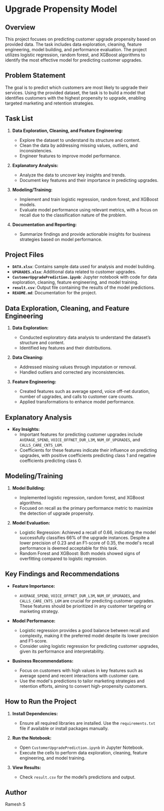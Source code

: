 # Upgrade Propensity Model

## Overview

This project focuses on predicting customer upgrade propensity based on provided data. The task includes data exploration, cleaning, feature engineering, model building, and performance evaluation. The project utilizes logistic regression, random forest, and XGBoost algorithms to identify the most effective model for predicting customer upgrades.

## Problem Statement

The goal is to predict which customers are most likely to upgrade their services. Using the provided dataset, the task is to build a model that identifies customers with the highest propensity to upgrade, enabling targeted marketing and retention strategies.

## Task List

1. **Data Exploration, Cleaning, and Feature Engineering:**
   - Explore the dataset to understand its structure and content.
   - Clean the data by addressing missing values, outliers, and inconsistencies.
   - Engineer features to improve model performance.

2. **Explanatory Analysis:**
   - Analyze the data to uncover key insights and trends.
   - Document key features and their importance in predicting upgrades.

3. **Modeling/Training:**
   - Implement and train logistic regression, random forest, and XGBoost models.
   - Evaluate model performance using relevant metrics, with a focus on recall due to the classification nature of the problem.

4. **Documentation and Reporting:**
   - Summarize findings and provide actionable insights for business strategies based on model performance.

## Project Files

- **`DATA.xlsx`**: Contains sample data used for analysis and model building.
- **`UPGRADES.xlsx`**: Additional data related to customer upgrades.
- **`CustomerUpgradePrediction.ipynb`**: Jupyter notebook with code for data exploration, cleaning, feature engineering, and model training.
- **`result.csv`**: Output file containing the results of the model predictions.
- **`README.md`**: Documentation for the project.

## Data Exploration, Cleaning, and Feature Engineering

1. **Data Exploration:**
   - Conducted exploratory data analysis to understand the dataset’s structure and content.
   - Identified key features and their distributions.

2. **Data Cleaning:**
   - Addressed missing values through imputation or removal.
   - Handled outliers and corrected any inconsistencies.

3. **Feature Engineering:**
   - Created features such as average spend, voice off-net duration, number of upgrades, and calls to customer care counts.
   - Applied transformations to enhance model performance.

## Explanatory Analysis

- **Key Insights:**
  - Important features for predicting customer upgrades include `AVERAGE_SPEND`, `VOICE_OFFNET_DUR_L3M`, `NUM_OF_UPGRADES`, and `CALLS_CARE_CNTS_L6M`.
  - Coefficients for these features indicate their influence on predicting upgrades, with positive coefficients predicting class 1 and negative coefficients predicting class 0.

## Modeling/Training

1. **Model Building:**
   - Implemented logistic regression, random forest, and XGBoost algorithms.
   - Focused on recall as the primary performance metric to maximize the detection of upgrade propensity.

2. **Model Evaluation:**
   - Logistic Regression: Achieved a recall of 0.66, indicating the model successfully classifies 66% of the upgrade instances. Despite a lower precision of 0.23 and an F1-score of 0.35, the model's recall performance is deemed acceptable for this task.
   - Random Forest and XGBoost: Both models showed signs of overfitting compared to logistic regression.

## Key Findings and Recommendations

- **Feature Importance:**
  - `AVERAGE_SPEND`, `VOICE_OFFNET_DUR_L3M`, `NUM_OF_UPGRADES`, and `CALLS_CARE_CNTS_L6M` are crucial for predicting customer upgrades. These features should be prioritized in any customer targeting or marketing strategy.

- **Model Performance:**
  - Logistic regression provides a good balance between recall and complexity, making it the preferred model despite its lower precision and F1-score.
  - Consider using logistic regression for predicting customer upgrades, given its performance and interpretability.

- **Business Recommendations:**
  - Focus on customers with high values in key features such as average spend and recent interactions with customer care.
  - Use the model's predictions to tailor marketing strategies and retention efforts, aiming to convert high-propensity customers.

## How to Run the Project

1. **Install Dependencies:**
   - Ensure all required libraries are installed. Use the `requirements.txt` file if available or install packages manually.

2. **Run the Notebook:**
   - Open `CustomerUpgradePrediction.ipynb` in Jupyter Notebook.
   - Execute the cells to perform data exploration, cleaning, feature engineering, and model training.

3. **View Results:**
   - Check `result.csv` for the model’s predictions and output.

## Author

Ramesh S
